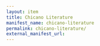 ```yaml
---
layout: item
title: Chicano Literature
manifest_name: chicano-literature
permalink: chicano-literature/
external_manifest_url: 
---
```

<!-- Add an essay or interpretive material below this line,
using HTML or markdown.  Do not modify this file above this line -->
